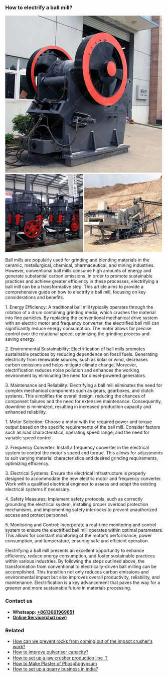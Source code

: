 <h3>How to electrify a ball mill?</h3><img src='1701745233.jpg' alt=''><p>Ball mills are popularly used for grinding and blending materials in the ceramic, metallurgical, chemical, pharmaceutical, and mining industries. However, conventional ball mills consume high amounts of energy and generate substantial carbon emissions. In order to promote sustainable practices and achieve greater efficiency in these processes, electrifying a ball mill can be a transformative step. This article aims to provide a comprehensive guide on how to electrify a ball mill, focusing on key considerations and benefits.</p><p>1. Energy Efficiency: A traditional ball mill typically operates through the rotation of a drum containing grinding media, which crushes the material into fine particles. By replacing the conventional mechanical drive system with an electric motor and frequency converter, the electrified ball mill can significantly reduce energy consumption. The motor allows for precise control over the rotational speed, optimizing the grinding process and saving energy.</p><p>2. Environmental Sustainability: Electrification of ball mills promotes sustainable practices by reducing dependence on fossil fuels. Generating electricity from renewable sources, such as solar or wind, decreases carbon emissions and helps mitigate climate change. Moreover, electrification reduces noise pollution and enhances the working environment by eliminating the need for diesel-powered generators.</p><p>3. Maintenance and Reliability: Electrifying a ball mill eliminates the need for complex mechanical components such as gears, gearboxes, and clutch systems. This simplifies the overall design, reducing the chances of component failures and the need for extensive maintenance. Consequently, downtime is minimized, resulting in increased production capacity and enhanced reliability.</p><p>1. Motor Selection: Choose a motor with the required power and torque output based on the specific requirements of the ball mill. Consider factors such as load characteristics, operating speed range, and the need for variable speed control.</p><p>2. Frequency Converter: Install a frequency converter in the electrical system to control the motor's speed and torque. This allows for adjustments to suit varying material characteristics and desired grinding requirements, optimizing efficiency.</p><p>3. Electrical Systems: Ensure the electrical infrastructure is properly designed to accommodate the new electric motor and frequency converter. Work with a qualified electrical engineer to assess and adapt the existing electrical systems if necessary.</p><p>4. Safety Measures: Implement safety protocols, such as correctly grounding the electrical system, installing proper overload protection mechanisms, and implementing safety interlocks to prevent unauthorized access and protect personnel.</p><p>5. Monitoring and Control: Incorporate a real-time monitoring and control system to ensure the electrified ball mill operates within optimal parameters. This allows for constant monitoring of the motor's performance, power consumption, and temperature, ensuring safe and efficient operation.</p><p>Electrifying a ball mill presents an excellent opportunity to enhance efficiency, reduce energy consumption, and foster sustainable practices within various industries. By following the steps outlined above, the transformation from conventional to electrically-driven ball milling can be accomplished. This transition not only reduces carbon emissions and environmental impact but also improves overall productivity, reliability, and maintenance. Electrification is a key advancement that paves the way for a greener and more sustainable future in materials processing.</p><h3>Contact us</h3><ul><li><strong>Whatsapp:&nbsp;<a href="https://wa.me/8613661969651">+8613661969651</a></strong></li><li><a href="https://swt.shibang-china.com/?git&amp;zhl&amp;How to electrify a ball mill"><strong>Online Service(chat now)</strong></a></li></ul><h3>Related</h3><ul><li><a href='How can we prevent rocks from coming out of the impact crushers work.md'>How can we prevent rocks from coming out of the impact crusher's work?</a></li><li><a href='How to improve pulveriser capacity.md'>How to improve pulveriser capacity?</a></li><li><a href='How to set up a jaw crusher production line ？.md'>How to set up a jaw crusher production line ？</a></li><li><a href='How to Make Plaster of Phosphogypsum.md'>How to Make Plaster of Phosphogypsum</a></li><li><a href='How to set up a quarry business in india.md'>How to set up a quarry business in india?</a></li></ul>